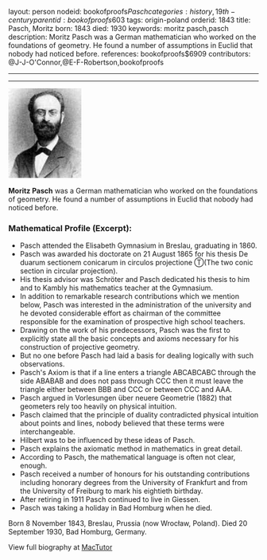 layout: person
nodeid: bookofproofs$Pasch
categories: history,19th-century
parentid: bookofproofs$603
tags: origin-poland
orderid: 1843
title: Pasch, Moritz
born: 1843
died: 1930
keywords: moritz pasch,pasch
description: Moritz Pasch was a German mathematician who worked on the foundations of geometry. He found a number of assumptions in Euclid that nobody had noticed before.
references: bookofproofs$6909
contributors: @J-J-O'Connor,@E-F-Robertson,bookofproofs

---



---

![Pasch.jpg](https://github.com/bookofproofs/bookofproofs.github.io/blob/main/_sources/_assets/images/portraits/Pasch.jpg?raw=true)

**Moritz Pasch** was a German mathematician who worked on the foundations of geometry. He found a number of assumptions in Euclid that nobody had noticed before.

### Mathematical Profile (Excerpt):
* Pasch attended the Elisabeth Gymnasium in Breslau, graduating in 1860.
* Pasch was awarded his doctorate on 21 August 1865 for his thesis De duarum sectionem conicarum in circulos projectione Ⓣ(The two conic section in circular projection).
* His thesis advisor was Schröter and Pasch dedicated his thesis to him and to Kambly his mathematics teacher at the Gymnasium.
* In addition to remarkable research contributions which we mention below, Pasch was interested in the administration of the university and he devoted considerable effort as chairman of the committee responsible for the examination of prospective high school teachers.
* Drawing on the work of his predecessors, Pasch was the first to explicitly state all the basic concepts and axioms necessary for his construction of projective geometry.
* But no one before Pasch had laid a basis for dealing logically with such observations.
* Pasch's Axiom is that if a line enters a triangle ABCABCABC through the side ABABAB and does not pass through CCC then it must leave the triangle either between BBB and CCC or between CCC and AAA.
* Pasch argued in Vorlesungen über neuere Geometrie (1882) that geometers rely too heavily on physical intuition.
* Pasch claimed that the principle of duality contradicted physical intuition about points and lines, nobody believed that these terms were interchangeable.
* Hilbert was to be influenced by these ideas of Pasch.
* Pasch explains the axiomatic method in mathematics in great detail.
* According to Pasch, the mathematical language is often not clear, enough.
* Pasch received a number of honours for his outstanding contributions including honorary degrees from the University of Frankfurt and from the University of Freiburg to mark his eightieth birthday.
* After retiring in 1911 Pasch continued to live in Giessen.
* Pasch was taking a holiday in Bad Homburg when he died.

Born 8 November 1843, Breslau, Prussia (now Wrocław, Poland). Died 20 September 1930, Bad Homburg, Germany.

View full biography at [MacTutor](https://mathshistory.st-andrews.ac.uk/Biographies/Pasch/)
